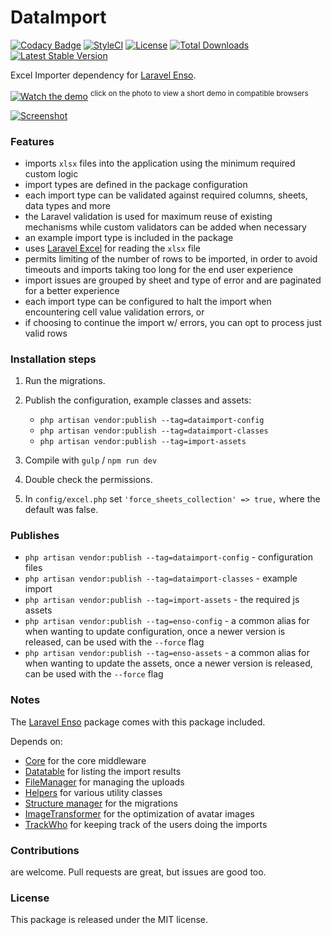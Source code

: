 <!--h-->
# DataImport

[![Codacy Badge](https://api.codacy.com/project/badge/Grade/b169a2f09f864cd5b274ce63008f04b9)](https://www.codacy.com/app/laravel-enso/DataImport?utm_source=github.com&amp;utm_medium=referral&amp;utm_content=laravel-enso/DataImport&amp;utm_campaign=Badge_Grade)
[![StyleCI](https://styleci.io/repos/89221336/shield?branch=master)](https://styleci.io/repos/89221336)
[![License](https://poser.pugx.org/laravel-enso/dataimport/license)](https://https://packagist.org/packages/laravel-enso/dataimport)
[![Total Downloads](https://poser.pugx.org/laravel-enso/dataimport/downloads)](https://packagist.org/packages/laravel-enso/dataimport)
[![Latest Stable Version](https://poser.pugx.org/laravel-enso/dataimport/version)](https://packagist.org/packages/laravel-enso/dataimport)
<!--/h-->

Excel Importer dependency for [Laravel Enso](https://github.com/laravel-enso/Enso).

[![Watch the demo](https://laravel-enso.github.io/dataimport/screenshots/bulma_006_thumb.png)](https://laravel-enso.github.io/dataimport/videos/bulma_demo_01.webm)
<sup>click on the photo to view a short demo in compatible browsers</sup>

[![Screenshot](https://laravel-enso.github.io/dataimport/screenshots/bulma_007_thumb.png)](https://laravel-enso.github.io/dataimport/screenshots/bulma_007.png)


### Features

- imports `xlsx` files into the application using the minimum required custom logic
- import types are defined in the package configuration
- each import type can be validated against required columns, sheets, data types and more
- the Laravel validation is used for maximum reuse of existing mechanisms while custom validators can be added when necessary
- an example import type is included in the package
- uses [Laravel Excel](https://github.com/Maatwebsite/Laravel-Excel) for reading the `xlsx` file
- permits limiting of the number of rows to be imported, in order to avoid timeouts and imports taking too long for the end user experience
- import issues are grouped by sheet and type of error and are paginated for a better experience
- each import type can be configured to halt the import when encountering cell value validation errors, or  
- if choosing to continue the import w/ errors, you can opt to process just valid rows 

### Installation steps

1. Run the migrations.

2. Publish the configuration, example classes and assets:
    * `php artisan vendor:publish --tag=dataimport-config`
    * `php artisan vendor:publish --tag=dataimport-classes`
    * `php artisan vendor:publish --tag=import-assets`

3. Compile with `gulp` / `npm run dev`

4. Double check the permissions.

5. In `config/excel.php` set `'force_sheets_collection' => true,` where the default was false.

### Publishes

- `php artisan vendor:publish --tag=dataimport-config` - configuration files
- `php artisan vendor:publish --tag=dataimport-classes` - example import
- `php artisan vendor:publish --tag=import-assets` - the required js assets 
- `php artisan vendor:publish --tag=enso-config` - a common alias for when wanting to update configuration,
once a newer version is released, can be used with the `--force` flag
- `php artisan vendor:publish --tag=enso-assets` - a common alias for when wanting to update the assets,
once a newer version is released, can be used with the `--force` flag

### Notes

The [Laravel Enso](https://github.com/laravel-enso/Enso) package comes with this package included.

Depends on:
 - [Core](https://github.com/laravel-enso/Core) for the core middleware 
 - [Datatable](https://github.com/laravel-enso/Datatable) for listing the import results
 - [FileManager](https://github.com/laravel-enso/FileManager) for managing the uploads 
 - [Helpers](https://github.com/laravel-enso/Helpers) for various utility classes
 - [Structure manager](https://github.com/laravel-enso/StructureManager) for the migrations 
 - [ImageTransformer](https://github.com/laravel-enso/ImageTransformer) for the optimization of avatar images
 - [TrackWho](https://github.com/laravel-enso/TrackWho) for keeping track of the users doing the imports
 
 


<!--h-->
### Contributions

are welcome. Pull requests are great, but issues are good too.

### License

This package is released under the MIT license.
<!--/h-->